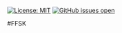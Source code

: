 [![License: MIT](https://img.shields.io/badge/License-MIT-yellow.svg)](https://opensource.org/licenses/MIT)
[![GitHub issues open](https://img.shields.io/github/issues/RyanSowden/ffsk.svg?colour=orange)](https://github.com/RyanSowden/ffsk/issues)


#FFSK

